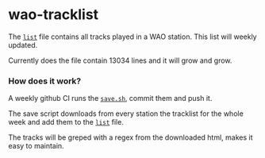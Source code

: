 # wao-tracklist

The [`list`](list) file contains all tracks played in a WAO station. This list will weekly updated.

Currently does the file contain 13034 lines and it will grow and grow.

### How does it work?

A weekly github CI runs the [`save.sh`](save.sh), commit them and push it.

The save script downloads from every station the tracklist for the whole week and add them to the [`list`](list) file.

The tracks will be greped with a regex from the downloaded html, makes it easy to maintain.
